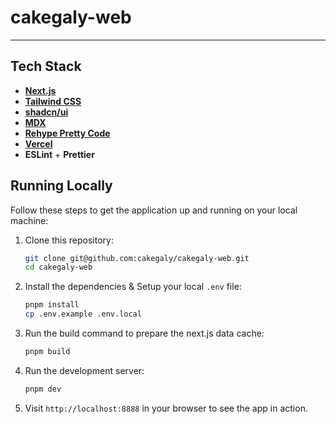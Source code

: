 # cakegaly-web

---

## Tech Stack

- **[Next.js](https://nextjs.org/)**
- **[Tailwind CSS](https://tailwindcss.com/)**
- **[shadcn/ui](https://ui.shadcn.com/)**
- **[MDX](https://mdxjs.com/)**
- **[Rehype Pretty Code](https://rehype-pretty.pages.dev/)**
- **[Vercel](https://vercel.com/)**
- **ESLint** + **Prettier**
<!-- - **[Storybook](https://storybook.js.org/)** -->

## Running Locally

Follow these steps to get the application up and running on your local machine:

1. Clone this repository:

   ```sh
   git clone git@github.com:cakegaly/cakegaly-web.git
   cd cakegaly-web
   ```

2. Install the dependencies & Setup your local `.env` file:

   ```sh
   pnpm install
   cp .env.example .env.local
   ```

3. Run the build command to prepare the next.js data cache:

   ```sh
   pnpm build
   ```

4. Run the development server:

   ```sh
   pnpm dev
   ```

5. Visit `http://localhost:8888` in your browser to see the app in action.

<!-- 6. Run the storybook server:

   ```sh
   npm run storybook
   ```

7. Visit `http://localhost:6006` in your browser to see storybook in action. -->
